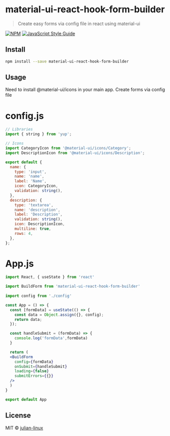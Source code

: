 # material-ui-react-hook-form-builder

> Create easy forms via config file in react using material-ui 

[![NPM](https://img.shields.io/npm/v/material-ui-react-hook-form-builder.svg)](https://www.npmjs.com/package/material-ui-react-hook-form-builder) [![JavaScript Style Guide](https://img.shields.io/badge/code_style-standard-brightgreen.svg)](https://standardjs.com)

## Install

```bash
npm install --save material-ui-react-hook-form-builder
```

## Usage
Need to install @material-ui/icons in your main app.
Create forms via config file


# config.js
```jsx
// Libraries
import { string } from 'yup';

// Icons
import CategoryIcon from '@material-ui/icons/Category';
import DescriptionIcon from '@material-ui/icons/Description';

export default {
  name: {
    type: 'input',
    name: 'name',
    label: 'Name',
    icon: CategoryIcon,
    validation: string(),
  },
  description: {
    type: 'textarea',
    name: 'description',
    label: 'Description',
    validation: string(),
    icon: DescriptionIcon,
    multiline: true,
    rows: 4,
  },
};
```

# App.js
```jsx
import React, { useState } from 'react'

import BuildForm from 'material-ui-react-hook-form-builder'
 
import config from './config'

const App = () => {
  const [formData] = useState(() => {
    const data = Object.assign({}, config);
    return data;
  });

  const handleSubmit = (formData) => {
    console.log('formData',formData)
  }

  return (
  <BuildForm 
    config={formData}
    onSubmit={handleSubmit}
    loading={false}
    submitErrors={{}}
  />
  )
}

export default App

```

## License

MIT © [julian-linux](https://github.com/julian-linux)

